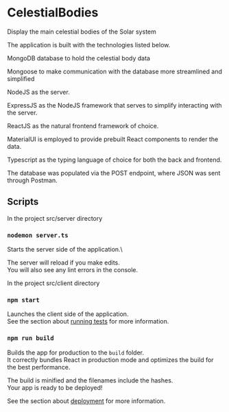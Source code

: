 # CelestialBodies

Display the main celestial bodies of the Solar system

The application is built with the technologies listed below.

MongoDB database to hold the celestial body data

Mongoose to make communication with the database more streamlined and simplified

NodeJS as the server.

ExpressJS as the NodeJS framework that serves to simplify interacting with the server.

ReactJS as the natural frontend framework of choice.

MaterialUI is employed to provide prebuilt React components to render the data.

Typescript as the typing language of choice for both the back and frontend.

The database was populated via the POST endpoint, where JSON was sent through Postman.

## Scripts

In the project src/server directory

### `nodemon server.ts`

Starts the server side of the application.\

The server will reload if you make edits.\
You will also see any lint errors in the console.

In the project src/client directory

### `npm start`

Launches the client side of the application.\
See the section about [running tests](https://facebook.github.io/create-react-app/docs/running-tests) for more information.

### `npm run build`

Builds the app for production to the `build` folder.\
It correctly bundles React in production mode and optimizes the build for the best performance.

The build is minified and the filenames include the hashes.\
Your app is ready to be deployed!

See the section about [deployment](https://facebook.github.io/create-react-app/docs/deployment) for more information.
